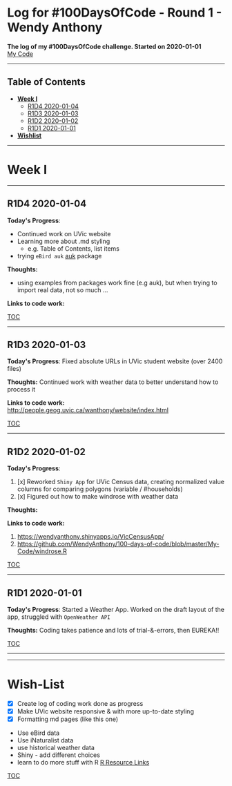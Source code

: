 # Log for #100DaysOfCode - Round 1 - Wendy Anthony

**The log of my #100DaysOfCode challenge. Started on 2020-01-01**  
[My Code](https://github.com/WendyAnthony/100-days-of-code/tree/master/My-Code)

***
## Table of Contents  <a name="TOC"/>
- **[Week I](#week1)**  
  - [R1D4 2020-01-04](#R1D4)  
  - [R1D3 2020-01-03](#R1D3)  
  - [R1D2 2020-01-02](#R1D2)  
  - [R1D1 2020-01-01](#R1D1)  
- **[Wishlist](#wishlist)**

***
# Week I <a name="week1"/>
***
## R1D4 2020-01-04 <a name="R1D4"/>
**Today's Progress**: 
- Continued work on UVic website
- Learning more about .md styling 
  - e.g. Table of Contents, list items
- trying ```eBird auk``` [auk](https://cran.r-project.org/web/packages/auk/vignettes/auk.html) package

**Thoughts:** 
- using examples from packages work fine (e.g auk), but when trying to import real data, not so much ...

**Links to code work:** 

[TOC](#TOC)
***

## R1D3 2020-01-03 <a name="R1D3"/>
**Today's Progress**: Fixed absolute URLs in UVic student website (over 2400 files)

**Thoughts:** Continued work with weather data to better understand how to process it

**Links to code work:**  http://people.geog.uvic.ca/wanthony/website/index.html 

[TOC](#TOC)
***

## R1D2 2020-01-02 <a name="R1D2"/>
**Today's Progress**: 
1. [x] Reworked ```Shiny App``` for UVic Census data, creating normalized value columns for comparing polygons (variable / #households)
2. [x] Figured out how to make windrose with weather data  

**Thoughts:** 

**Links to code work:**  
1. https://wendyanthony.shinyapps.io/VicCensusApp/
2. https://github.com/WendyAnthony/100-days-of-code/blob/master/My-Code/windrose.R

[TOC](#TOC)
***

## R1D1 2020-01-01 <a name="R1D1"/>
**Today's Progress**: Started a Weather App. Worked on the draft layout of the app, struggled with ```OpenWeather API```  

**Thoughts:** Coding takes patience and lots of trial-&-errors, then EUREKA!!

[TOC](#TOC)
<br />
***  
***
# Wish-List <a name="wishlist"/>  
- [x] Create log of coding work done as progress
- [x] Make UVic website responsive & with more up-to-date styling
- [x] Formatting md pages (like this one)
- Use eBird data
- Use iNaturalist data
- use historical weather data
- Shiny - add different choices
- learn to do more stuff with R [R Resource Links](https://wendyanthony.github.io/R_Stats_Links-io.html)

[TOC](#TOC)


